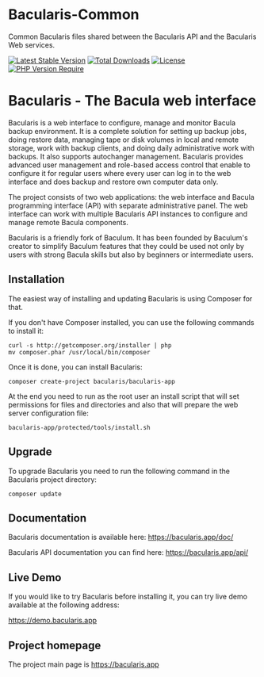 # Bacularis-Common

Common Bacularis files shared between the Bacularis API and the Bacularis Web services.


[![Latest Stable Version](http://poser.pugx.org/bacularis/bacularis-common/v)](https://packagist.org/packages/bacularis/bacularis-common)
[![Total Downloads](http://poser.pugx.org/bacularis/bacularis-common/downloads)](https://packagist.org/packages/bacularis/bacularis-common)
[![License](http://poser.pugx.org/bacularis/bacularis-common/license)](https://packagist.org/packages/bacularis/bacularis-common)
[![PHP Version Require](http://poser.pugx.org/bacularis/bacularis-common/require/php)](https://packagist.org/packages/bacularis/bacularis-common)

# Bacularis - The Bacula web interface

Bacularis is a web interface to configure, manage and monitor Bacula backup environment. It is a complete solution for setting up backup jobs, doing restore data, managing tape or disk volumes in local and remote storage, work with backup clients, and doing daily administrative work with backups. It also supports autochanger management. Bacularis provides advanced user management and role-based access control that enable to configure it for regular users where every user can log in to the web interface and does backup and restore own computer data only.

The project consists of two web applications: the web interface and Bacula programming interface (API) with separate administrative panel. The web interface can work with multiple Bacularis API instances to configure and manage remote Bacula components.

Bacularis is a friendly fork of Baculum. It has been founded by Baculum's creator to simplify Baculum features that they could be used not only by users with strong Bacula skills but also by beginners or intermediate users.

## Installation

The easiest way of installing and updating Bacularis is using Composer for that.

If you don't have Composer installed, you can use the following commands to install it:

```
curl -s http://getcomposer.org/installer | php
mv composer.phar /usr/local/bin/composer
```

Once it is done, you can install Bacularis:

```
composer create-project bacularis/bacularis-app
```

At the end you need to run as the root user an install script that will set permissions for files and directories and also that will prepare the web server configuration file:

```
bacularis-app/protected/tools/install.sh
```

## Upgrade

To upgrade Bacularis you need to run the following command in the Bacularis project directory:

```
composer update
```

## Documentation

Bacularis documentation is available here: https://bacularis.app/doc/

Bacularis API documentation you can find here: https://bacularis.app/api/

## Live Demo

If you would like to try Bacularis before installing it, you can try live demo available at the following address:

https://demo.bacularis.app

## Project homepage

The project main page is https://bacularis.app
